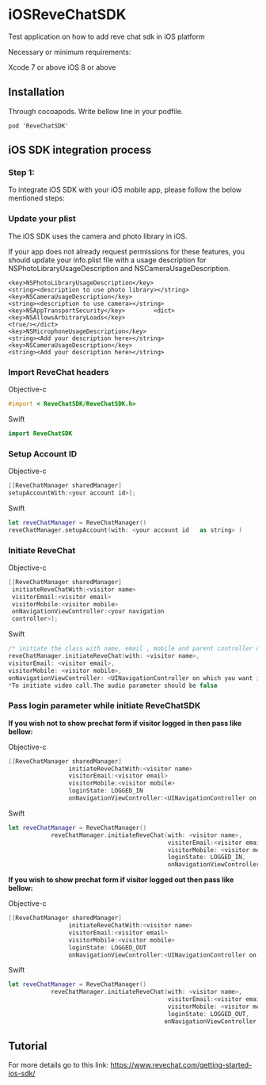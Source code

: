 # iOSReveChatSDK
Test application on how to add reve chat sdk in iOS platform

Necessary or minimum requirements:

Xcode 7 or above
iOS 8 or above

## Installation
Through cocoapods. Write bellow line in your podfile.
```
pod 'ReveChatSDK'
```

## iOS SDK integration process
### Step 1:

To integrate iOS SDK with your iOS mobile app, please follow the below mentioned steps:

### Update your plist
The iOS SDK uses the camera and photo library in iOS.

If your app does not already request permissions for these features, you should update your info.plist file with a usage  description  for NSPhotoLibraryUsageDescription and NSCameraUsageDescription.
```/* You can do this by adding the following lines in your plist source code */
<key>NSPhotoLibraryUsageDescription</key>
<string><description to use photo library></string>
<key>NSCameraUsageDescription</key>
<string><description to use camera></string>
<key>NSAppTransportSecurity</key>        <dict>
<key>NSAllowsArbitraryLoads</key>
<true/></dict>
<key>NSMicrophoneUsageDescription</key>
<string><Add your description here></string>
<key>NSCameraUsageDescription</key>
<string><Add your description here></string>
```
### Import ReveChat headers
Objective-c
```Objective-c
#import < ReveChatSDK/ReveChatSDK.h>
```
Swift
```Swift
import ReveChatSDK
```

### Setup Account ID
Objective-c
```Objective-c
[[ReveChatManager sharedManager]
setupAccountWith:<your account id>];
```
Swift
```Swift
let reveChatManager = ReveChatManager()
reveChatManager.setupAccount(with: <your account id   as string> )
```

### Initiate ReveChat
Objective-c
```Objective-c
[[ReveChatManager sharedManager]
 initiateReveChatWith:<visitor name>
 visitorEmail:<visitor email>
 visitorMobile:<visitor mobile>
 onNavigationViewController:<your navigation
 controller>];
```
Swift
```Swift
/* initiate the class with name, email , mobile and parent controller of the sdk as parameters*/
reveChatManager.initiateReveChat(with: <visitor name>,
visitorEmail: <visitor email>,
visitorMobile: <visitor mobile>,
onNavigationViewController: <UINavigationController on which you want it to load>)
*To initiate video call.The audio parameter should be false
```

### Pass login parameter while initiate ReveChatSDK
**If you wish not to show prechat form if visitor logged in then pass like bellow:**

Objective-c
```Objective-c
[[ReveChatManager sharedManager]
                 initiateReveChatWith:<visitor name>
                 visitorEmail:<visitor email>
                 visitorMobile:<visitor mobile>
                 loginState: LOGGED_IN
                 onNavigationViewController:<UINavigationController on which you want it to load>];
```

Swift
```Swift
let reveChatManager = ReveChatManager()
            reveChatManager.initiateReveChat(with: <visitor name>,
                                             visitorEmail:<visitor email>,
                                             visitorMobile: <visitor mobile>,
                                             loginState: LOGGED_IN,
                                             onNavigationViewController: <UINavigationController on which you want it to load>)
```
**If you wish to show prechat form if visitor logged out then pass like bellow:**

Objective-c
```Objective-c
[[ReveChatManager sharedManager]
                 initiateReveChatWith:<visitor name>
                 visitorEmail:<visitor email>
                 visitorMobile:<visitor mobile>
                 loginState: LOGGED_OUT
                 onNavigationViewController:<UINavigationController on which you want it to load>];
```

Swift
```Swift
let reveChatManager = ReveChatManager()
            reveChatManager.initiateReveChat(with: <visitor name>,
                                             visitorEmail:<visitor email>,
                                             visitorMobile: <visitor mobile>,
                                             loginState: LOGGED_OUT,
                                            onNavigationViewController: <UINavigationController on which you want it to load>)
```


## Tutorial
For more details go to this link: https://www.revechat.com/getting-started-ios-sdk/
